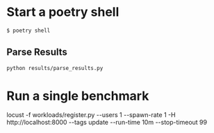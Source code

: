  

 # Start a poetry shell


 ```sh
 $ poetry shell
 ```

## Parse Results

```sh
python results/parse_results.py
```

# Run a single benchmark

 locust -f workloads/register.py --users 1 --spawn-rate 1 -H http://localhost:8000 --tags update --run-time 10m --stop-timeout 99
